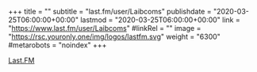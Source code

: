 +++
title = ""
subtitle = "last.fm/user/Laibcoms"
publishdate = "2020-03-25T06:00:00+00:00"
lastmod = "2020-03-25T06:00:00+00:00"
link = "https://www.last.fm/user/Laibcoms"
#linkRel = ""
image = "https://rsc.youronly.one/img/logos/lastfm.svg"
weight = "6300"
#metarobots = "noindex"
+++

[Last.FM](https://www.last.fm/user/Laibcoms "Last.FM")

